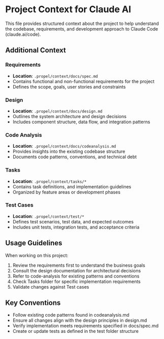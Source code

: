 # Project Context for Claude AI

This file provides structured context about the project to help understand the codebase, requirements, and development approach to Claude Code (claude.ai/code).

## Additional Context

### Requirements
- **Location**: `.propel/context/docs/spec.md`
- Contains functional and non-functional requirements for the project
- Defines the scope, goals, user stories and constraints

### Design
- **Location**: `.propel/context/docs/design.md`
- Outlines the system architecture and design decisions
- Includes component structure, data flow, and integration patterns

### Code Analysis
- **Location**: `.propel/context/docs/codeanalysis.md`
- Provides insights into the existing codebase structure
- Documents code patterns, conventions, and technical debt

### Tasks
- **Location**: `.propel/context/tasks/*`
- Contains task definitions, and implementation guidelines
- Organized by feature areas or development phases

### Test Cases
- **Location**: `.propel/context/test/*`
- Defines test scenarios, test data, and expected outcomes
- Includes unit tests, integration tests, and acceptance criteria

## Usage Guidelines

When working on this project:
1. Review the requirements first to understand the business goals
2. Consult the design documentation for architectural decisions
3. Refer to code-analysis for existing patterns and conventions
4. Check Tasks folder for specific implementation requirements
5. Validate changes against Test cases

## Key Conventions

- Follow existing code patterns found in codeanalysis.md
- Ensure all changes align with the design principles in design.md
- Verify implementation meets requirements specified in docs/spec.md
- Create or update tests as defined in the test folder structure